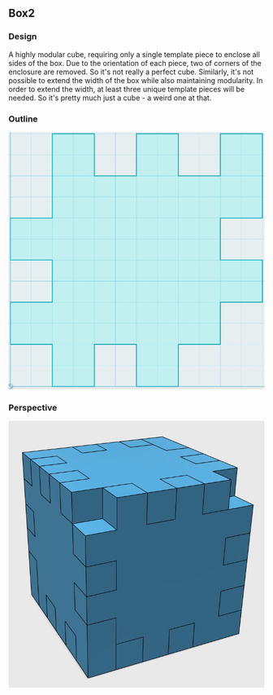 ## Box2 ##

### Design ###

A highly modular cube, requiring only a single template piece to enclose all sides of the box. Due to the orientation of each piece, two of corners of the enclosure are removed. So it's not really a perfect cube. Similarly, it's not possible to extend the width of the box while also maintaining modularity. In order to extend the width, at least three unique template pieces will be needed. So it's pretty much just a cube - a weird one at that.


### Outline ###

![Outline](Box2_Outline.jpg)


### Perspective ###

![Perspective](Box2_Perspective.jpg)